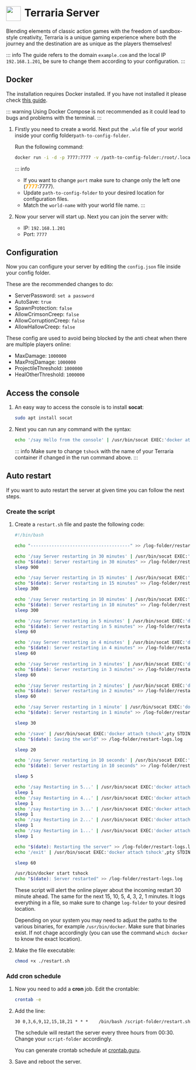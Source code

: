 # <img src="/terraria-icon.png" width="40" height="40" style="display:inline-block; vertical-align: middle; margin-right: 10px">Terraria Server <Badge type="tip" text="docker" style=" position: relative; float: right;" />


Blending elements of classic action games with the freedom of sandbox-style creativity, Terraria is a unique gaming experience where both the journey and the destination are as unique as the players themselves!

::: info
The guide refers to the domain <code>example.com</code> and the local IP <code>192.168.1.201</code>, be sure to change them according to your configuration.
:::

## Docker
The installation requires Docker installed. If you have not installed it please check [this guide](/docker/install.md).

::: warning
Using Docker Compose is not recommended as it could lead to bugs and problems with the terminal.
:::

1. Firstly you need to create a world. Next put the <code>.wld</code> file of your world inside your config folder<code>path-to-config-folder</code>.

    Run the following command:
    ```bash
    docker run -i -d -p 7777:7777 -v /path-to-config-folder:/root/.local/share/Terraria/Worlds --name="tshock" ryshe/terraria:tshock-1.4.4.9-5.2.0-3 -world /root/.local/share/Terraria/Worlds/<world-name>.wld
    ```

    ::: info
    * If you want to change <code>port</code> make sure to change only the left one (<span style="color:orange"><strong>7777</strong></span>:7777).
    * Update <code>path-to-config-folder</code> to your desired location for configuration files.
    * Match the <code>world-name</code> with your world file name.
    :::

2. Now your server will start up.
Next you can join the server with:
    * IP: <code>192.168.1.201</code>
    * Port: <code>7777</code>

## Configuration
Now you can configure your server by editing the <code>config.json</code> file inside your config folder.

These are the recommended changes to do:
* ServerPassword: <code>set a password</code>
* AutoSave: <code>true</code>
* SpawnProtection: <code>false</code>
* AllowCrimsonCreep: <code>false</code>
* AllowCorruptionCreep: <code>false</code>
* AllowHallowCreep: <code>false</code>

These config are used to avoid being blocked by the anti cheat when there are multiple players online:
* MaxDamage: <code>1000000</code>
* MaxProjDamage: <code>1000000</code>
* ProjectileThreshold: <code>1000000</code>
* HealOtherThreshold: <code>1000000</code>

## Access the console
1. An easy way to access the console is to install **socat**:
    ```bash
    sudo apt install socat
    ```

2. Next you can run any command with the syntax:
    ```bash
    echo '/say Hello from the console' | /usr/bin/socat EXEC:'docker attach tshock',pty STDIN
    ```
    ::: info
    Make sure to change <code>tshock</code> with the name of your Terraria container if changed in the run command above.
    :::

## Auto restart
If you want to auto restart the server at given time you can follow the next steps.

### Create the script
1. Create a <code>restart.sh</code> file and paste the following code:
    ```bash
    #!/bin/bash

    echo "--------------------------------------" >> /log-folder/restart-logs.log

    echo '/say Server restarting in 30 minutes' | /usr/bin/socat EXEC:'docker attach tshock',pty STDIN
    echo "$(date): Server restarting in 30 minutes" >> /log-folder/restart-logs.log 
    sleep 900

    echo '/say Server restarting in 15 minutes' | /usr/bin/socat EXEC:'docker attach tshock',pty STDIN
    echo "$(date): Server restarting in 15 minutes" >> /log-folder/restart-logs.log 
    sleep 300

    echo '/say Server restarting in 10 minutes' | /usr/bin/socat EXEC:'docker attach tshock',pty STDIN
    echo "$(date): Server restarting in 10 minutes" >> /log-folder/restart-logs.log 
    sleep 300

    echo '/say Server restarting in 5 minutes' | /usr/bin/socat EXEC:'docker attach tshock',pty STDIN
    echo "$(date): Server restarting in 5 minutes" >> /log-folder/restart-logs.log 
    sleep 60

    echo '/say Server restarting in 4 minutes' | /usr/bin/socat EXEC:'docker attach tshock',pty STDIN
    echo "$(date): Server restarting in 4 minutes" >> /log-folder/restart-logs.log 
    sleep 60

    echo '/say Server restarting in 3 minutes' | /usr/bin/socat EXEC:'docker attach tshock',pty STDIN
    echo "$(date): Server restarting in 3 minutes" >> /log-folder/restart-logs.log 
    sleep 60

    echo '/say Server restarting in 2 minutes' | /usr/bin/socat EXEC:'docker attach tshock',pty STDIN
    echo "$(date): Server restarting in 2 minutes" >> /log-folder/restart-logs.log 
    sleep 60

    echo '/say Server restarting in 1 minute' | /usr/bin/socat EXEC:'docker attach tshock',pty STDIN
    echo "$(date): Server restarting in 1 minute" >> /log-folder/restart-logs.log 

    sleep 30

    echo '/save' | /usr/bin/socat EXEC:'docker attach tshock',pty STDIN
    echo "$(date): Saving the world" >> /log-folder/restart-logs.log 

    sleep 20

    echo '/say Server restarting in 10 seconds' | /usr/bin/socat EXEC:'docker attach tshock',pty STDIN
    echo "$(date): Server restarting in 10 seconds" >> /log-folder/restart-logs.log 

    sleep 5

    echo '/say Restarting in 5...' | /usr/bin/socat EXEC:'docker attach tshock',pty STDIN
    sleep 1
    echo '/say Restarting in 4...' | /usr/bin/socat EXEC:'docker attach tshock',pty STDIN
    sleep 1
    echo '/say Restarting in 3...' | /usr/bin/socat EXEC:'docker attach tshock',pty STDIN
    sleep 1
    echo '/say Restarting in 2...' | /usr/bin/socat EXEC:'docker attach tshock',pty STDIN
    sleep 1
    echo '/say Restarting in 1...' | /usr/bin/socat EXEC:'docker attach tshock',pty STDIN
    sleep 1

    echo "$(date): Restarting the server" >> /log-folder/restart-logs.log 
    echo '/exit' | /usr/bin/socat EXEC:'docker attach tshock',pty STDIN

    sleep 60

    /usr/bin/docker start tshock
    echo "$(date): Server restarted" >> /log-folder/restart-logs.log

    ```

    These script will alert the online player about the incoming restart 30 minute ahead. The same for the next 15, 10, 5, 4, 3, 2, 1 minutes.
    It logs everything in a file, so make sure to change <code>log-folder</code> to your desired location.

    Depending on your system you may need to adjust the paths to the various binaries, for example <code>/usr/bin/docker</code>. Make sure that binaries exist. If not chage accordingly (you can use the command <code>which docker</code> to know the exact location).

2. Make the file executable:
    ```bash
    chmod +x ./restart.sh
    ```

### Add cron schedule
1. Now you need to add a **cron** job. Edit the crontable:
    ```bash
    crontab -e
    ```

2. Add the line:
    ```text
    30 0,3,6,9,12,15,18,21 * * *    /bin/bash /script-folder/restart.sh
    ```

    The schedule will restart the server every three hours from 00:30.
    Change your <code>script-folder</code> accordingly.

    You can generate crontab schedule at <a href="https://crontab.guru/" target="_blank" rel="noreferrer">crontab.guru</a>.

3. Save and reboot the server.